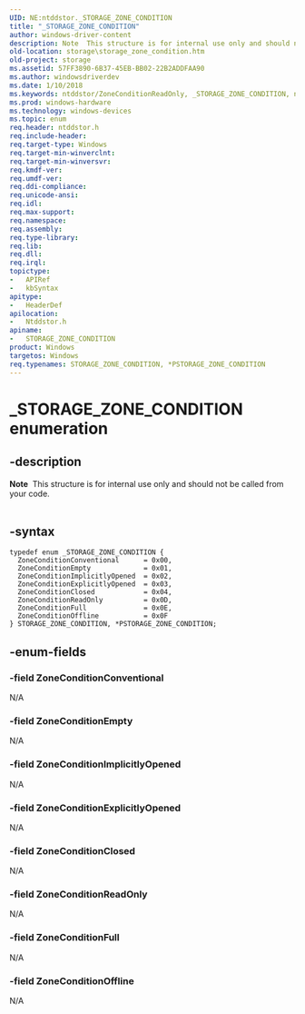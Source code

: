 ```yaml
---
UID: NE:ntddstor._STORAGE_ZONE_CONDITION
title: "_STORAGE_ZONE_CONDITION"
author: windows-driver-content
description: Note  This structure is for internal use only and should not be called from your code. .
old-location: storage\storage_zone_condition.htm
old-project: storage
ms.assetid: 57FF3890-6B37-45EB-BB02-22B2ADDFAA90
ms.author: windowsdriverdev
ms.date: 1/10/2018
ms.keywords: ntddstor/ZoneConditionReadOnly, _STORAGE_ZONE_CONDITION, ntddstor/ZoneConditionFull, ntddstor/ZoneConditionEmpty, ntddstor/STORAGE_ZONE_CONDITION, ntddstor/PSTORAGE_ZONE_CONDITION, ZoneConditionConventional, ntddstor/ZoneConditionClosed, storage.storage_zone_condition, ZoneConditionEmpty, ZoneConditionImplicitlyOpened, ntddstor/ZoneConditionConventional, ntddstor/ZoneConditionExplicitlyOpened, PSTORAGE_ZONE_CONDITION, *PSTORAGE_ZONE_CONDITION, STORAGE_ZONE_CONDITION enumeration [Storage Devices], ZoneConditionFull, PSTORAGE_ZONE_CONDITION enumeration pointer [Storage Devices], ntddstor/ZoneConditionImplicitlyOpened, ZoneConditionClosed, ntddstor/ZoneConditionOffline, ZoneConditionOffline, ZoneConditionReadOnly, STORAGE_ZONE_CONDITION, ZoneConditionExplicitlyOpened
ms.prod: windows-hardware
ms.technology: windows-devices
ms.topic: enum
req.header: ntddstor.h
req.include-header: 
req.target-type: Windows
req.target-min-winverclnt: 
req.target-min-winversvr: 
req.kmdf-ver: 
req.umdf-ver: 
req.ddi-compliance: 
req.unicode-ansi: 
req.idl: 
req.max-support: 
req.namespace: 
req.assembly: 
req.type-library: 
req.lib: 
req.dll: 
req.irql: 
topictype:
-	APIRef
-	kbSyntax
apitype:
-	HeaderDef
apilocation:
-	Ntddstor.h
apiname:
-	STORAGE_ZONE_CONDITION
product: Windows
targetos: Windows
req.typenames: STORAGE_ZONE_CONDITION, *PSTORAGE_ZONE_CONDITION
---
```


# _STORAGE_ZONE_CONDITION enumeration


## -description



<div class="alert"><b>Note</b>  This  structure is for internal use only and should not be called from your code.</div>
<div> </div>



## -syntax


````
typedef enum _STORAGE_ZONE_CONDITION { 
  ZoneConditionConventional      = 0x00,
  ZoneConditionEmpty             = 0x01,
  ZoneConditionImplicitlyOpened  = 0x02,
  ZoneConditionExplicitlyOpened  = 0x03,
  ZoneConditionClosed            = 0x04,
  ZoneConditionReadOnly          = 0x0D,
  ZoneConditionFull              = 0x0E,
  ZoneConditionOffline           = 0x0F
} STORAGE_ZONE_CONDITION, *PSTORAGE_ZONE_CONDITION;
````


## -enum-fields




### -field ZoneConditionConventional

N/A


### -field ZoneConditionEmpty

N/A


### -field ZoneConditionImplicitlyOpened

N/A


### -field ZoneConditionExplicitlyOpened

N/A


### -field ZoneConditionClosed

N/A


### -field ZoneConditionReadOnly

N/A


### -field ZoneConditionFull

N/A


### -field ZoneConditionOffline

N/A

